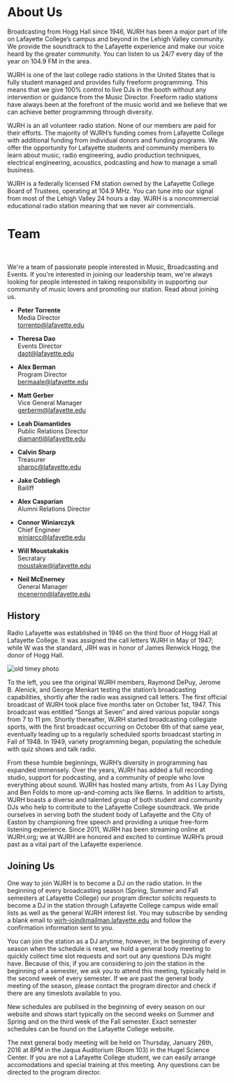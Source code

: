 # About Us
  
Broadcasting from Hogg Hall since 1946, WJRH has been a major part of life on Lafayette College’s campus and beyond in the Lehigh Valley community. We provide the soundtrack to the Lafayette experience and make our voice heard by the greater community. You can listen to us 24/7 every day of the year on 104.9 FM in the area.

WJRH is one of the last college radio stations in the United States that is fully student managed and provides fully freeform programming. This means that we give 100% control to live DJs in the booth without any intervention or guidance from the Music Director. Freeform radio stations have always been at the forefront of the music world and we believe that we can achieve better programming through diversity.

WJRH is an all volunteer radio station. None of our members are paid for their efforts. The majority of WJRH’s funding comes from Lafayette College with additional funding from individual donors and funding programs. We offer the opportunity for Lafayette students and community members to learn about music, radio engineering, audio production techniques, electrical engineering, acoustics, podcasting and how to manage a small business.

WJRH is a federally licensed FM station owned by the Lafayette College Board of Trustees, operating at 104.9 MHz. You can tune into our signal from most of the Lehigh Valley 24 hours a day. WJRH is a noncommercial educational radio station meaning that we never air commercials.

# Team

<div class="slideshow slideshow--team">
    <!-- <img src="http://10.0.0.146/Board/board_01.jpg" alt=""> -->
    <!-- <img src="http://10.0.0.146/Board/board_02.jpg" alt=""> -->
    <img src="http://10.0.0.146/Board/serious.jpg" alt="">
    <img src="http://10.0.0.146/Board/board_03.jpg" alt="">
    <img src="http://10.0.0.146/Board/board_04.jpg" alt="">
</div>

We're a team of passionate people interested in Music, Broadcasting and Events. If you're interested in joining our leadership team, we're always looking for people interested in taking responsibility in supporting our community of music lovers and promoting our station. Read about joining us.
 
-  **Peter Torrente**   
     Media Director    
     torrentp@lafayette.edu

-   **Theresa Dao**    
     Events Director     
     daot@lafayette.edu

-   **Alex Berman**     
    Program Director    
    bermaale@lafayette.edu

-   **Matt Gerber**    
    Vice General Manager   
    gerberm@lafayette.edu

-   **Leah Diamantides**    
    Public Relations Director    
    diamantl@lafayette.edu

-   **Calvin Sharp**    
    Treasurer    
    sharpc@lafayette.edu

-   **Jake Cobliegh**    
     Bailiff    

-   **Alex Casparian**    
    Alumni Relations Director    

-  **Connor Winiarczyk**  
     Chief Engineer   
     winiarcc@lafayette.edu

-   **Will Moustakakis**    
     Secratary    
     moustakw@lafayette.edu

-  **Neil McEnerney**  
     General Manager   
     mcenernn@lafayette.edu



## History

Radio Lafayette was established in 1946 on the third floor of Hogg Hall at Lafayette College. It was assigned the call letters WJRH in May of 1947; while W was the standard, JRH was in honor of James Renwick Hogg, the donor of Hogg Hall.

![old timey photo](http://10.0.0.146/Hogg_old.jpg)

<!-- TODO: Find this photo or remove the mention of it -->

To the left, you see the original WJRH members, Raymond DePuy, Jerome B. Alenick, and George Menkart testing the station’s broadcasting capabilities, shortly after the radio was assigned call letters. The first official broadcast of WJRH took place five months later on October 1st, 1947. This broadcast was entitled “Songs at Seven” and aired various popular songs from 7 to 11 pm. Shortly thereafter, WJRH started broadcasting collegiate sports, with the first broadcast occurring on October 6th of that same year, eventually leading up to a regularly scheduled sports broadcast starting in Fall of 1948. In 1949, variety programming began, populating the schedule with quiz shows and talk radio.

From these humble beginnings, WJRH’s diversity in programming has expanded immensely. Over the years, WJRH has added a full recording studio, support for podcasting, and a community of people who love everything about sound. WJRH has hosted many artists, from As I Lay Dying and Ben Folds to more up-and-coming acts like Børns. In addition to artists, WJRH boasts a diverse and talented group of both student and community DJs who help to contribute to the Lafayette College soundtrack. We pride ourselves in serving both the student body of Lafayette and the City of Easton by championing free speech and providing a unique free-form listening experience. Since 2011, WJRH has been streaming online at WJRH.org; we at WJRH are honored and excited to continue WJRH’s proud past as a vital part of the Lafayette experience.


## Joining Us

One way to join WJRH is to become a DJ on the radio station. In the beginning of every broadcasting season (Spring, Summer and Fall semesters at Lafayette College) our program director solicits requests to become a DJ in the station through Lafayette College campus wide email lists as well as the general WJRH interest list. You may subscribe by sending a blank email to wjrh-join@mailman.lafayette.edu and follow the confirmation information sent to you.

You can join the station as a DJ anytime, however, in the beginning of every season when the schedule is reset, we hold a general body meeting to quickly collect time slot requests and sort out any questions DJs might have. Because of this, if you are considering to join the station in the beginning of a semester, we ask you to attend this meeting, typically held in the second week of every semester. If we are past the general body meeting of the season, please contact the program director and check if there are any timeslots available to you.

New schedules are publised in the beginning of every season on our website and shows start typically on the second weeks on Summer and Spring and on the third week of the Fall semester. Exact semester schedules can be found on the Lafayette College website.

The next general body meeting will be held on Thursday, January 26th, 2016 at 8PM in the Jaqua Auditorium (Room 103) in the Hugel Science Center. If you are not a Lafayette College student, we can easily arrange accomodations and special training at this meeting. Any questions can be directed to the program director.